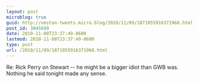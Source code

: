 ```yaml
---
layout: post
microblog: true
guid: http://vmstan-tweets.micro.blog/2010/11/09/1871055916371968.html
post_id: 3045699
date: 2010-11-08T23:37:49-0600
lastmod: 2010-11-08T23:37:49-0600
type: post
url: /2010/11/09/1871055916371968.html
---
```

Re: Rick Perry on Stewart -- he might be a bigger idiot than GWB was. Nothing he said tonight made any sense.
